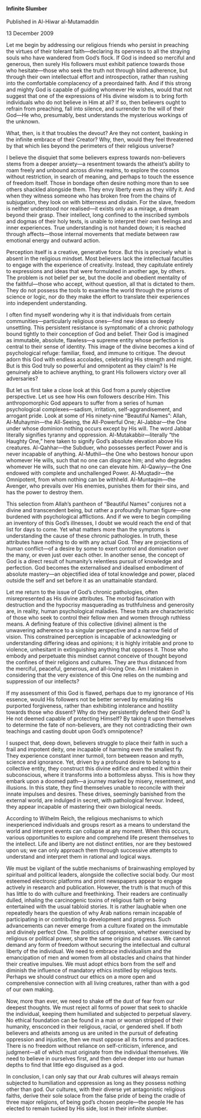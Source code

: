 <h4>Infinite Slumber</h4>

Published in Al-Hiwar al-Mutamaddin

13 December 2009

Let me begin by addressing our religious friends who persist in preaching the virtues of their tolerant faith—declaring its openness to all the straying souls who have wandered from God’s flock. If God is indeed so merciful and generous, then surely His followers must exhibit patience towards those who hesitate—those who seek the truth not through blind adherence, but through their own intellectual effort and introspection, rather than rushing into the comfortable complacency of a preordained faith. And if this strong and mighty God is capable of guiding whomever He wishes, would that not suggest that one of the expressions of His divine wisdom is to bring forth individuals who do not believe in Him at all? If so, then believers ought to refrain from preaching, fall into silence, and surrender to the will of their God—He who, presumably, best understands the mysterious workings of the unknown.

What, then, is it that troubles the devout? Are they not content, basking in the infinite embrace of their Creator? Why, then, would they feel threatened by that which lies beyond the perimeters of their religious universe?

I believe the disquiet that some believers express towards non-believers stems from a deeper anxiety—a resentment towards the atheist’s ability to roam freely and unbound across divine realms, to explore the cosmos without restriction, in search of meaning, and perhaps to touch the essence of freedom itself. Those in bondage often desire nothing more than to see others shackled alongside them. They envy liberty even as they vilify it. And when they witness someone who has broken free from the chains of subjugation, they look on with bitterness and disdain. For the slave, freedom is neither understood nor realised—it exists only as a mirage, a dream beyond their grasp. Their intellect, long confined to the inscribed symbols and dogmas of their holy texts, is unable to interpret their own feelings and inner experiences. True understanding is not handed down; it is reached through affects—those internal movements that mediate between raw emotional energy and outward action.

Perception itself is a creative, generative force. But this is precisely what is absent in the religious mindset. Most believers lack the intellectual faculties to engage with the experience of creativity. Instead, they capitulate entirely to expressions and ideas that were formulated in another age, by others. The problem is not belief per se, but the docile and obedient mentality of the faithful—those who accept, without question, all that is dictated to them. They do not possess the tools to examine the world through the prisms of science or logic, nor do they make the effort to translate their experiences into independent understanding.

I often find myself wondering why it is that individuals from certain communities—particularly religious ones—find new ideas so deeply unsettling. This persistent resistance is symptomatic of a chronic pathology bound tightly to their conception of God and belief. Their God is imagined as immutable, absolute, flawless—a supreme entity whose perfection is central to their sense of identity. This image of the divine becomes a kind of psychological refuge: familiar, fixed, and immune to critique. The devout adorn this God with endless accolades, celebrating His strength and might. But is this God truly so powerful and omnipotent as they claim? Is He genuinely able to achieve anything, to grant His followers victory over all adversaries?

But let us first take a close look at this God from a purely objective perspective. Let us see how His own followers describe Him. This anthropomorphic God appears to suffer from a series of human psychological complexes—sadism, irritation, self-aggrandisement, and arrogant pride. Look at some of His ninety-nine “Beautiful Names”: Allah, Al-Muhaymin—the All-Seeing, the All-Powerful One; Al-Jabbar—the One under whose dominion nothing occurs except by His will. The word Jabbar literally signifies tyranny and oppression. Al-Mutakabbir—literally “the Haughty One,” here taken to signify God’s absolute elevation above His creatures. Al-Qahhar—the Subduer, who possesses perfect Power and is never incapable of anything. Al-Muthil—the One who bestows honour upon whomever He wills, such that no one can disgrace him; and who degrades whomever He wills, such that no one can elevate him. Al-Qawiyy—the One endowed with complete and unchallenged Power. Al-Muqtadir—the Omnipotent, from whom nothing can be withheld. Al-Muntaqim—the Avenger, who prevails over His enemies, punishes them for their sins, and has the power to destroy them.

This selection from Allah’s pantheon of “Beautiful Names” conjures not a divine and transcendent being, but rather a profoundly human figure—one burdened with psychological afflictions. And if we were to begin compiling an inventory of this God’s illnesses, I doubt we would reach the end of that list for days to come. Yet what matters more than the symptoms is understanding the cause of these chronic pathologies. In truth, these attributes have nothing to do with any actual God. They are projections of human conflict—of a desire by some to exert control and domination over the many, or even just over each other. In another sense, the concept of God is a direct result of humanity’s relentless pursuit of knowledge and perfection. God becomes the externalised and idealised embodiment of absolute mastery—an objectified idea of total knowledge and power, placed outside the self and set before it as an unattainable standard.

Let me return to the issue of God’s chronic pathologies, often misrepresented as His divine attributes. The morbid fascination with destruction and the hypocrisy masquerading as truthfulness and generosity are, in reality, human psychological maladies. These traits are characteristic of those who seek to control their fellow men and women through ruthless means. A defining feature of this collective (divine) ailment is the unwavering adherence to a singular perspective and a narrow field of vision. This constrained perception is incapable of acknowledging or understanding differing ideas and opinions; it is highly irritable and prone to violence, unhesitant in extinguishing anything that opposes it. Those who embody and perpetuate this mindset cannot conceive of thought beyond the confines of their religions and cultures. They are thus distanced from the merciful, peaceful, generous, and all-loving One. Am I mistaken in considering that the very existence of this One relies on the numbing and suppression of our intellects?

If my assessment of this God is flawed, perhaps due to my ignorance of His essence, would His followers not be better served by emulating His purported forgiveness, rather than exhibiting intolerance and hostility towards those who dissent? Why do they persistently defend their God? Is He not deemed capable of protecting Himself? By taking it upon themselves to determine the fate of non-believers, are they not contradicting their own teachings and casting doubt upon God’s omnipotence?

I suspect that, deep down, believers struggle to place their faith in such a frail and impotent deity, one incapable of harming even the smallest fly. They experience constant inner turmoil, torn between reason and myth, science and ignorance. Yet, driven by a profound desire to belong to a collective entity, they construct this divine edifice and embed it within their subconscious, where it transforms into a bottomless abyss. This is how they embark upon a doomed path—a journey marked by misery, resentment, and illusions. In this state, they find themselves unable to reconcile with their innate impulses and desires. These drives, seemingly banished from the external world, are indulged in secret, with pathological fervour. Indeed, they appear incapable of mastering their own biological needs.

According to Wilhelm Reich, the religious mechanisms to which inexperienced individuals and groups resort as a means to understand the world and interpret events can collapse at any moment. When this occurs, various opportunities to explore and comprehend life present themselves to the intellect. Life and liberty are not distinct entities, nor are they bestowed upon us; we can only approach them through successive attempts to understand and interpret them in rational and logical ways.

We must be vigilant of the subtle mechanisms of brainwashing employed by spiritual and political leaders, alongside the collective social body. Our most esteemed electronic platforms and print newspapers appear to engage actively in research and publication. However, the truth is that much of this has little to do with culture and freethinking. Their readers are continually dulled, inhaling the carcinogenic toxins of religious faith or being entertained with the usual tabloid stories. It is rather laughable when one repeatedly hears the question of why Arab nations remain incapable of participating in or contributing to development and progress. Such advancements can never emerge from a culture fixated on the immutable and divinely perfect One. The politics of oppression, whether exercised by religious or political power, share the same origins and causes. We cannot demand any form of freedom without securing the intellectual and cultural liberty of the individual. We need to embrace individualism and the emancipation of men and women from all obstacles and chains that hinder their creative impulses. We must adopt ethics born from the self and diminish the influence of mandatory ethics instilled by religious texts. Perhaps we should construct our ethics on a more open and comprehensive connection with all living creatures, rather than with a god of our own making.

Now, more than ever, we need to shake off the dust of fear from our deepest thoughts. We must reject all forms of power that seek to shackle the individual, keeping them humiliated and subjected to perpetual slavery. No ethical foundation can be found in a man or woman stripped of their humanity, ensconced in their religious, racial, or gendered shell. If both believers and atheists among us are united in the pursuit of defeating oppression and injustice, then we must oppose all its forms and practices. There is no freedom without reliance on self-criticism, inference, and judgment—all of which must originate from the individual themselves. We need to believe in ourselves first, and then delve deeper into our human depths to find that little ego disguised as a god.

In conclusion, I can only say that our Arab cultures will always remain subjected to humiliation and oppression as long as they possess nothing other than god. Our cultures, with their diverse yet antagonistic religious faiths, derive their sole solace from the false pride of being the cradle of three major religions, of being god’s chosen people—the people He has elected to remain tucked by His side, lost in their infinite slumber.